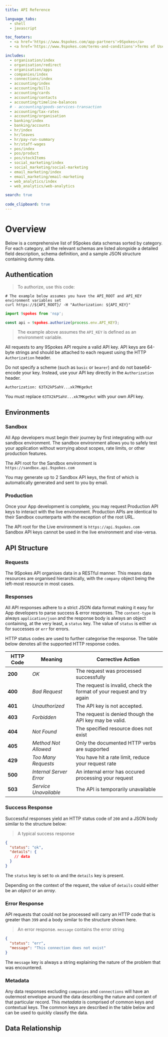 ```yaml
---
title: API Reference

language_tabs:
  - shell
  - javascript

toc_footers:
  - <a href='https://www.9spokes.com/app-partners'>9Spokes</a>
  - <a href='https://www.9spokes.com/terms-and-conditions'>Terms of Use</a>

includes:
  - organisation/index
  - organisation/redirect
  - organisation/apps
  - companies/index
  - connections/index
  - accounting/index
  - accounting/bills
  - accounting/cards
  - accounting/contacts
  - accounting/timeline-balances
  # - accounting/goods-services-transaction
  - accounting/tax-rates
  - accounting/organisation
  - banking/index
  - banking/accounts
  - hr/index
  - hr/leaves
  - hr/pay-run-summary
  - hr/staff-wages
  - pos/index
  - pos/product
  - pos/stockItems
  - social_marketing/index
  - social_marketing/social-marketing
  - email_marketing/index
  - email_marketing/email-marketing
  - web_analytics/index
  - web_analytics/web-analytics

search: true
  
code_clipboard: true
---
```


# Overview

Below is a comprehensive list of 9Spokes data schemas sorted by category. For each category, all the relevant schemas are listed alongside a detailed field description, schema definition, and a sample JSON structure containing dummy data.

## Authentication

> To authorize, use this code:

```shell
# The example below assumes you have the API_ROOT and API_KEY environment variables set
curl https://${API_ROOT}/ -H "Authorization: ${API_KEY}"
```

```javascript
import 9spokes from 'nsp';

const api = 9spokes.authorize(process.env.API_KEY);
```

> The example above assumes the `API_KEY` is defined as an environment variable.

All requests to any 9Spokes API require a valid API key.  API keys are 64-byte strings and should be attached to each request using the HTTP `Authorization` header.

Do not specify a scheme (such as `basic` or `bearer`) and do not base64-encode your key.  Instead, use your API key directly in the `Authorization` header.

`Authorization: 63TX2kPSahV...xk7MKge9ut`

<aside class="success">
You must replace <code>63TX2kPSahV...xk7MKge9ut</code> with your own API key.
</aside>

## Environments

### Sandbox

All App developers must begin their journey by first integrating with our sandbox environment.  The sandbox environment allows you to safely test your application without worrying about scopes, rate limits, or other production features.

<aside class="notice">
The API root for the Sandbox environment is <code>https://sandbox.api.9spokes.com</code>
</aside>

You may generate up to 2 Sandbox API keys, the first of which is automatically generated and sent to you by email.

### Production

Once your App development is complete, you may request Production API keys to interact with the live environment.  Production APIs are identical to their Sandbox counterparts with the exception of the root URL.

<aside class="notice">
The API root for the Live environment is <code>https://api.9spokes.com</code>
</aside>

<aside class="warning">Sandbox API keys cannot be used in the live environment and vise-versa.</aside>

## API Structure

### Requests

The 9Spokes API organises data in a RESTful manner.  This means data resources are organised hierarchically, with the `company` object being the left-most resource in most cases.

### Responses

All API responses adhere to a strict JSON data format making it easy for App developers to parse success & error responses.  The `content-type` is always `application/json` and the response body is always an object containing, at the very least, a `status` key.  The value of `status` is either `ok` for successes or `err` for errors.

HTTP status codes are used to further categorise the response.  The table below denotes all the supported HTTP response codes.

| HTTP Code | Meaning                 | Corrective Action                                                      |
| --------- | ----------------------- | ---------------------------------------------------------------------- |
| **200**   | *OK*                    | The request was processed successfully                                 |
| **400**   | *Bad Request*           | The request is invalid, check the format of your request and try again |
| **401**   | *Unauthorized*          | The API key is not accepted.                                           |
| **403**   | *Forbidden*             | The request is denied though the API key may be valid.                 |
| **404**   | *Not Found*             | The specified resource does not exist                                  |
| **405**   | *Method Not Allowed*    | Only the documented HTTP verbs are supported                           |
| **429**   | *Too Many Requests*     | You have hit a rate limit, reduce your request rate                    |
| **500**   | *Internal Server Error* | An internal error has occured processing your request                  |
| **503**   | *Service Unavailable*   | The API is temporarily unavailable                                     |

### Success Response

Successful responses yield an HTTP status code of `200` and a JSON body similar to the structure below:

> A typical success response

```json
{
  "status": "ok",
  "details": {
    // data
  }
}
```

The `status` key is set to `ok` and the `details` key is present.

<aside class="warning">Depending on the context of the request, the value of <code>details</code> could either be an <i>object</i> or an <i>array</i>.</aside>

<!-- <span class="api api-get" /> -->

### Error Response

API requests that could not be processed will carry an HTTP code that is greater than `399` and a body similar to the structure shown here.

> An error response.  `message` contains the error string

```json
{
  "status": "err",
  "message": "This connection does not exist"
}
```

The `message` key is always a string explaining the nature of the problem that was encountered.

### Metadata

Any data responses excluding `companies` and `connections` will have an outermost envelope around the data describing the nature and content of that particular record.  This _metadata_ is comprised of common keys and contextual keys.  The common keys are described in the table below and can be used to quickly classify the data.



## Data Relationship

